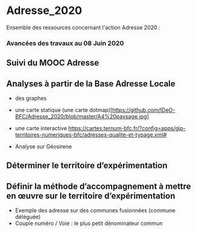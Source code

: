 # Adresse_2020
Ensemble des ressources concernant l'action Adresse 2020 :

### Avancées des travaux au 08 Juin 2020

##	Suivi du MOOC Adresse 
## Analyses à partir de la Base Adresse Locale
- des graphes
-  une carte statique (une carte dotmap)[https://github.com/IDeO-BFC/Adresse_2020/blob/master/A4%20paysage.jpg]
-  une carte interactive
  https://cartes.ternum-bfc.fr/?config=apps/gip-territoires-numeriques-bfc/adresses-qualite-et-typage.xml#
 
- Analyse sur Géosirene

##	Déterminer le territoire d’expérimentation

##	Définir la méthode d’accompagnement à mettre en œuvre sur le territoire d’expérimentation
- Exemple des adresse sur des communes fusionnées (commune déléguée)
- Couple numéro / Voie : le plus petit dénominateur commun



